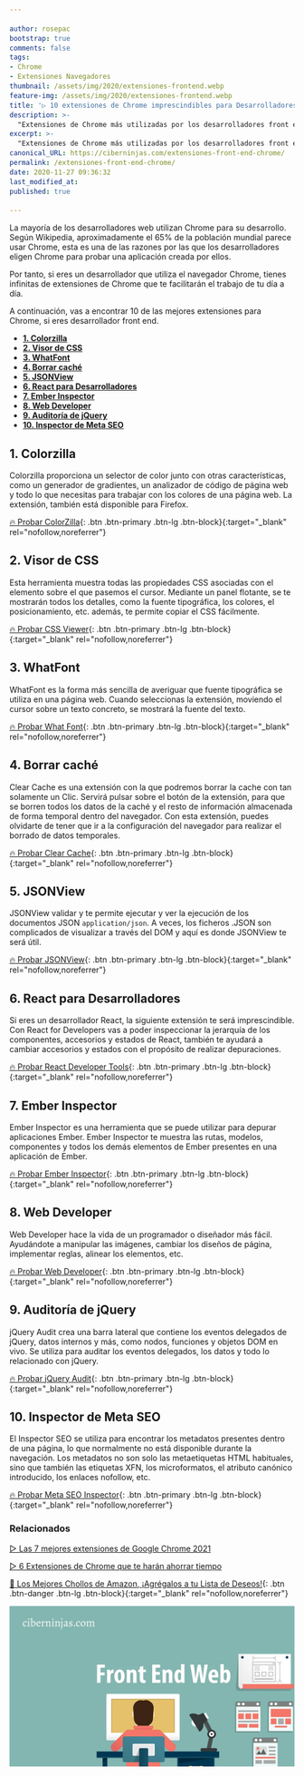 ```yaml
---

author: rosepac
bootstrap: true
comments: false
tags:
- Chrome
- Extensiones Navegadores
thumbnail: /assets/img/2020/extensiones-frontend.webp
feature-img: /assets/img/2020/extensiones-frontend.webp
title: '▷ 10 extensiones de Chrome imprescindibles para Desarrolladores Front-End 2021'
description: >-
  "Extensiones de Chrome más utilizadas por los desarrolladores front end, encuentra las extensiones más populares utilizadas por los desarrolladores web."
excerpt: >-
  "Extensiones de Chrome más utilizadas por los desarrolladores front end, encuentra las extensiones más populares utilizadas por los desarrolladores web."
canonical_URL: https://ciberninjas.com/extensiones-front-end-chrome/
permalink: /extensiones-front-end-chrome/
date: 2020-11-27 09:36:32
last_modified_at: 
published: true

---
```


La mayoría de los desarrolladores web utilizan Chrome para su desarrollo. Según Wikipedia, aproximadamente el 65% de la población mundial parece usar Chrome, esta es una de las razones por las que los desarrolladores eligen Chrome para probar una aplicación creada por ellos.

Por tanto, si eres un desarrollador que utiliza el navegador Chrome, tienes infinitas de extensiones de Chrome que te facilitarán el trabajo de tu día a día.

A continuación, vas a encontrar 10 de las mejores extensiones para Chrome, si eres desarrollador front end.

- [**1. Colorzilla**](#1-colorzilla)
- [**2. Visor de CSS**](#2-visor-de-css)
- [**3. WhatFont**](#3-whatfont)
- [**4. Borrar caché**](#4-borrar-caché)
- [**5. JSONView**](#5-jsonview)
- [**6. React para Desarrolladores**](#6-react-para-desarrolladores)
- [**7. Ember Inspector**](#7-ember-inspector)
- [**8. Web Developer**](#8-web-developer)
- [**9. Auditoría de jQuery**](#9-auditoría-de-jquery)
- [**10. Inspector de Meta SEO**](#10-inspector-de-meta-seo)

## **1. Colorzilla**

Colorzilla proporciona un selector de color junto con otras características, como un generador de gradientes, un analizador de código de página web y todo lo que necesitas para trabajar con los colores de una página web. La extensión, también está disponible para Firefox.

[🔥 Probar ColorZilla](https://www.colorzilla.com/chrome/){: .btn .btn-primary .btn-lg .btn-block}{:target="_blank" rel="nofollow,noreferrer"}

## **2. Visor de CSS**

Esta herramienta muestra todas las propiedades CSS asociadas con el elemento sobre el que pasemos el cursor. Mediante un panel flotante, se te mostrarán todos los detalles, como la fuente tipográfica, los colores, el posicionamiento, etc. además, te permite copiar el CSS fácilmente.

[🔥 Probar CSS Viewer](https://chrome.google.com/webstore/detail/cssviewer/ggfgijbpiheegefliciemofobhmofgce?hl=en){: .btn .btn-primary .btn-lg .btn-block}{:target="_blank" rel="nofollow,noreferrer"}

## **3. WhatFont**

WhatFont es la forma más sencilla de averiguar que fuente tipográfica se utiliza en una página web. Cuando seleccionas la extensión, moviendo el cursor sobre un texto concreto, se mostrará la fuente del texto.

[🔥 Probar What Font](https://chrome.google.com/webstore/detail/whatfont/jabopobgcpjmedljpbcaablpmlmfcogm?hl=Es){: .btn .btn-primary .btn-lg .btn-block}{:target="_blank" rel="nofollow,noreferrer"}

## **4. Borrar caché**

Clear Cache es una extensión con la que podremos borrar la cache con tan solamente un Clic. Servirá pulsar sobre el botón de la extensión, para que se borren todos los datos de la caché y el resto de información almacenada de forma temporal dentro del navegador. Con esta extensión, puedes olvidarte de tener que ir a la configuración del navegador para realizar el borrado de datos temporales.

[🔥 Probar Clear Cache](https://chrome.google.com/webstore/detail/clear-cache/cppjkneekbjaeellbfkmgnhonkkjfpdn/related){: .btn .btn-primary .btn-lg .btn-block}{:target="_blank" rel="nofollow,noreferrer"}

## **5. JSONView**

JSONView validar y te permite ejecutar y ver la ejecución de los documentos JSON `application/json`. A veces, los ficheros .JSON son complicados de visualizar a través del DOM y aquí es donde JSONView te será útil.

[🔥 Probar JSONView](https://chrome.google.com/webstore/detail/jsonview/chklaanhfefbnpoihckbnefhakgolnmc?hl=en%20){: .btn .btn-primary .btn-lg .btn-block}{:target="_blank" rel="nofollow,noreferrer"}

## **6. React para Desarrolladores**

Si eres un desarrollador React, la siguiente extensión te será imprescindible. Con React for Developers vas a poder inspeccionar la jerarquía de los componentes, accesorios y estados de React, también te ayudará a cambiar accesorios y estados con el propósito de realizar depuraciones.

[🔥 Probar React Developer Tools](https://chrome.google.com/webstore/detail/react-developer-tools/fmkadmapgofadopljbjfkapdkoienihi?hl=en){: .btn .btn-primary .btn-lg .btn-block}{:target="_blank" rel="nofollow,noreferrer"}

## **7. Ember Inspector**

Ember Inspector es una herramienta que se puede utilizar para depurar aplicaciones Ember. Ember Inspector te muestra las rutas, modelos, componentes y todos los demás elementos de Ember presentes en una aplicación de Ember.

[🔥 Probar Ember Inspector](https://chrome.google.com/webstore/detail/ember-inspector/bmdblncegkenkacieihfhpjfppoconhi?hl=en){: .btn .btn-primary .btn-lg .btn-block}{:target="_blank" rel="nofollow,noreferrer"}

## **8. Web Developer**

Web Developer hace la vida de un programador o diseñador más fácil. Ayudándote a manipular las imágenes, cambiar los diseños de página, implementar reglas, alinear los elementos, etc.

[🔥 Probar Web Developer](https://chrome.google.com/webstore/detail/web-developer/bfbameneiokkgbdmiekhjnmfkcnldhhm){: .btn .btn-primary .btn-lg .btn-block}{:target="_blank" rel="nofollow,noreferrer"}

## **9. Auditoría de jQuery**

jQuery Audit crea una barra lateral que contiene los eventos delegados de jQuery, datos internos y más, como nodos, funciones y objetos DOM en vivo. Se utiliza para auditar los eventos delegados, los datos y todo lo relacionado con jQuery.

[🔥 Probar jQuery Audit](https://chrome.google.com/webstore/detail/jquery-audit/dhhnpbajdcgdmbbcoakfhmfgmemlncjg/){: .btn .btn-primary .btn-lg .btn-block}{:target="_blank" rel="nofollow,noreferrer"}

## **10. Inspector de Meta SEO**

El Inspector SEO se utiliza para encontrar los metadatos presentes dentro de una página, lo que normalmente no está disponible durante la navegación. Los metadatos no son solo las metaetiquetas HTML habituales, sino que también las etiquetas XFN, los microformatos, el atributo canónico introducido, los enlaces nofollow, etc.

[🔥 Probar Meta SEO Inspector](https://chrome.google.com/webstore/detail/meta-seo-inspector/ibkclpciafdglkjkcibmohobjkcfkaef?hl=en){: .btn .btn-primary .btn-lg .btn-block}{:target="_blank" rel="nofollow,noreferrer"}

### **Relacionados** <!-- omit in toc -->

[▷ Las 7 mejores extensiones de Google Chrome 2021](https://ciberninjas.com/chrome-extensiones-1-2020/)

[▷ 6 Extensiones de Chrome que te harán ahorrar tiempo](https://ciberninjas.com/extensiones-ganar-tiempo/)

[🛒 Los Mejores Chollos de Amazon, ¡Agrégalos a tu Lista de Deseos!](/amazon/ "Los Mejores Chollos de Amazon, Ofertas Flash, Black Monday y Amazon Prime Day"){: .btn .btn-danger .btn-lg .btn-block}{:target="_blank" rel="nofollow,noreferrer"}

![10 extensiones de Chrome imprescindibles para Desarrolladores Front-End 2021](/assets/img/2020/extensiones-frontend.webp)